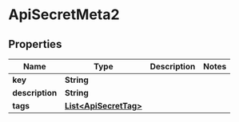 

# ApiSecretMeta2


## Properties

| Name | Type | Description | Notes |
|------------ | ------------- | ------------- | -------------|
|**key** | **String** |  |  |
|**description** | **String** |  |  |
|**tags** | [**List&lt;ApiSecretTag&gt;**](ApiSecretTag.md) |  |  |




